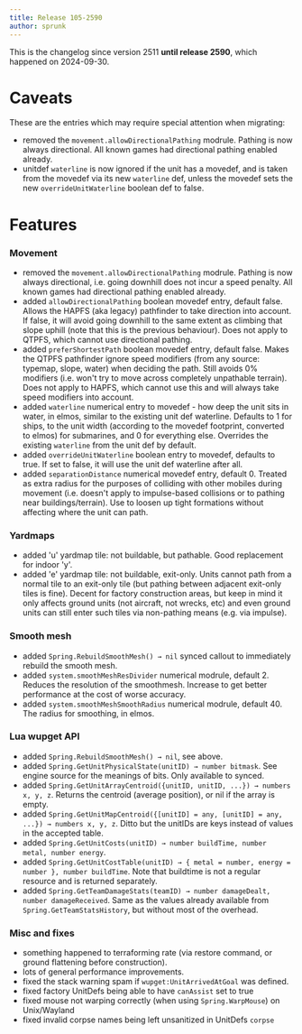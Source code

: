 ```yaml
---
title: Release 105-2590
author: sprunk
---
```


This is the changelog since version 2511 **until release 2590**, which happened on 2024-09-30.

# Caveats
These are the entries which may require special attention when migrating:
* removed the `movement.allowDirectionalPathing` modrule. Pathing is now always directional. All known games had directional pathing enabled already.
* unitdef `waterline` is now ignored if the unit has a movedef, and is taken from the movedef via its new `waterline` def, unless the movedef sets the new `overrideUnitWaterline` boolean def to false.

# Features

### Movement
* removed the `movement.allowDirectionalPathing` modrule. Pathing is now always directional, i.e. going downhill does not incur a speed penalty. All known games had directional pathing enabled already.
* added `allowDirectionalPathing` boolean movedef entry, default false. Allows the HAPFS (aka legacy) pathfinder to take direction into account. If false, it will avoid going downhill to the same extent as climbing that slope uphill (note that this is the previous behaviour). Does not apply to QTPFS, which cannot use directional pathing.
* added `preferShortestPath` boolean movedef entry, default false. Makes the QTPFS pathfinder ignore speed modifiers (from any source: typemap, slope, water) when deciding the path. Still avoids 0% modifiers (i.e. won't try to move across completely unpathable terrain). Does not apply to HAPFS, which cannot use this and will always take speed modifiers into account.
* added `waterline` numerical entry to movedef - how deep the unit sits in water, in elmos, similar to the existing unit def waterline. Defaults to 1 for ships, to the unit width (according to the movedef footprint, converted to elmos) for submarines, and 0 for everything else. Overrides the existing `waterline` from the unit def by default.
* added `overrideUnitWaterline` boolean entry to movedef, defaults to true. If set to false, it will use the unit def waterline after all.
* added `separationDistance` numerical movedef entry, default 0. Treated as extra radius for the purposes of colliding with other mobiles during movement (i.e. doesn't apply to impulse-based collisions or to pathing near buildings/terrain). Use to loosen up tight formations without affecting where the unit can path.

### Yardmaps
* added 'u' yardmap tile: not buildable, but pathable. Good replacement for indoor 'y'.
* added 'e' yardmap tile: not buildable, exit-only. Units cannot path from a normal tile to an exit-only tile (but pathing between adjacent exit-only tiles is fine).
Decent for factory construction areas, but keep in mind it only affects ground units (not aircraft, not wrecks, etc) and even ground units can still enter such tiles via non-pathing means (e.g. via impulse).

### Smooth mesh
* added `Spring.RebuildSmoothMesh() → nil` synced callout to immediately rebuild the smooth mesh.
* added `system.smoothMeshResDivider` numerical modrule, default 2. Reduces the resolution of the smoothmesh. Increase to get better performance at the cost of worse accuracy.
* added `system.smoothMeshSmoothRadius` numerical modrule, default 40. The radius for smoothing, in elmos.

### Lua wupget API
* added `Spring.RebuildSmoothMesh() → nil`, see above.
* added `Spring.GetUnitPhysicalState(unitID) → number bitmask`. See engine source for the meanings of bits. Only available to synced.
* added `Spring.GetUnitArrayCentroid({unitID, unitID, ...}) → numbers x, y, z`. Returns the centroid (average position), or nil if the array is empty.
* added `Spring.GetUnitMapCentroid({[unitID] = any, [unitID] = any, ...}) → numbers x, y, z`. Ditto but the unitIDs are keys instead of values in the accepted table.
* added `Spring.GetUnitCosts(unitID) → number buildTime, number metal, number energy`.
* added `Spring.GetUnitCostTable(unitID) → { metal = number, energy = number }, number buildTime`. Note that buildtime is not a regular resource and is returned separately.
* added `Spring.GetTeamDamageStats(teamID) → number damageDealt, number damageReceived`. Same as the values already available from `Spring.GetTeamStatsHistory`, but without most of the overhead.

### Misc and fixes
* something happened to terraforming rate (via restore command, or ground flattening before construction).
* lots of general performance improvements.
* fixed the stack warning spam if `wupget:UnitArrivedAtGoal` was defined.
* fixed factory UnitDefs being able to have `canAssist` set to true
* fixed mouse not warping correctly (when using `Spring.WarpMouse`) on Unix/Wayland
* fixed invalid corpse names being left unsanitized in UnitDefs `corpse`
